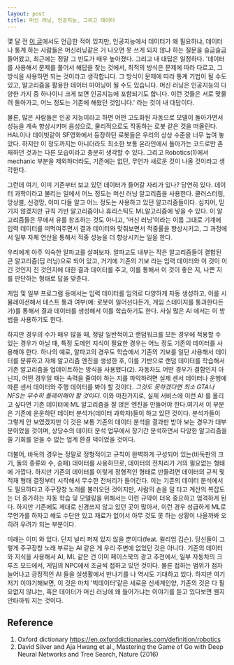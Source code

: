 ```yaml
---
layout: post
title: 머신 러닝, 인공지능, 그리고 데이터
---
```


몇 달 전 [이 글](https://cojette.github.io/futureai/)에서도 언급한 적이 있지만, 인공지능에서 데이터가 왜 필요하냐, 데이터나 통계 하는 사람들은 머신러닝같은 거 나오면 못 쓰게 되지 않냐 하는 질문을 슬금슬금 들어왔고, 최근에는 정말 그 빈도가 매우 높아졌다. 그리고 내 대답은 일정하다. '데이터를 사용해서 문제를 풀어서 해답을 찾는 것에서, 최적의 방식은 문제에 따라 다르고, 그 방식을 사용하면 되는 것이라고 생각합니다. 그 방식이 문제에 따라 통계 기법이 될 수도 있고, 알고리즘을 활용한 데이터 마이닝이 될 수도 있습니다. 머신 러닝은 인공지능의 다양한 가지 중 하나이니 크게 보면 인공지능에 포함되기도 합니다. 이런 것들은 서로 맞물려 돌아가고, 어느 정도는 기존에 해왔던 것입니다.' 라는 것이 내 대답이다. 

물론, 많은 사람들은 인공 지능이라고 하면 어떤 고도화된 자동으로 모델이 돌아가면서 성능을 계속 향상시키며 음성으로, 물리적으로도 작동하는 로봇 같은 것을 떠올린다. HAL이나 데이빗같이 SF영화에서 등장하던 로봇들은 우리의 상상 수준을 너무 높여 놓았다. 하지만 이 정도까지는 아니더라도 최소한 보통 온라인에서 돌아가는 코드로만 존재하던 것과는 다른 모습이라고 충분히 생각할 수 있다. 그리고 Robotics(1)에서 mechanic 부분을 제외하더라도, 기존에는 없던, 무언가 새로운 것이 나올 것이라고 생각한다.

그런데 여기, 이미 기존부터 보고 있던 데이터가 들어갈 자리가 있나? 당연히 있다. 데이터 과학이라고 불리는 일에서 어느 정도는 머신 러닝 알고리즘을 사용한다. 클러스터링, 앙상블, 신경망, 이미 다들 알고 어느 정도는 사용하고 있던 알고리즘들이다. 심지어, 믿기지 않겠지만 규칙 기반 알고리즘이나 휴리스틱도 ML알고리즘에 넣을 수 있다. 이 알고리즘들은 무에서 유를 창조하는 것도 아니고, '머신 러닝'이라는 이름 그대로 기계에 입력 데이터를 떠먹여주면서 결과 데이터와 맞춰보면서 적중률을 향상시키고, 그 과정에서 일부 자체 연산을 통해서 적중 성능을 더 향상시키는 일을 한다. 

우리에게 아주 익숙한 알파고를 살펴보자. 알파고도 내부는 작은 알고리즘들이 결합된 큰 알고리즘(딥 러닝)으로 되어 있고, 거기에 기존의 기보 라는 입력 데이터와 이 것이 이긴 것인지 진 것인지에 대한 결과 데이터를 주고, 이를 통해서 이 것이 좋은 지, 나쁜 지를 판단하는 형태로 답을 맞춘다.

게임 및 일부 프로그램 등에서는 입력 데이터를 임의로 다양하게 자동 생성하고, 이를 시뮬레이션해서 테스트 통과 여부(예: 로봇이 일어선다든가, 게임 스테이지를 통과한다든가)를 통해서 결과 데이터를 생성해서 이를 학습하기도 한다. 사실 많은  AI 에서는 이 방법을 사용하기도 한다.

하지만  경우의 수가 매우 많을 때, 정말 일반적이고 랜덤워크를 모든 경우에 적용할 수 있는 경우가 아닐 때, 특정 도메인 지식이 필요한 경우는 어느 정도 기존의 데이터를 사용해야 한다. 하나의 예로, 알파고의 경우도 학습에서 기존의 기보를 일단 사용해서 데이터를 분류하고 자체 알고리즘 엔진을 생성한 후, 이를 기반으로 랜덤 데이터를 학습해서 기존 알고리즘을 업데이트하는 방식을 사용했다(2). 자동차도 어떤 경우가 결함인지 아닌지, 어떤 경우일 때는 속력을 줄여야 하는 지를 파악하려면 실제 센서 데이터나 운행에 따른 센서 데이터와 주행 데이터를 봐야 할 것이다. *그것도 못하겠다면 최소 GTA나 NFS는 무수히 플레이해야 할 것이다.* 이와 마찬가지로, 실제 서비스에 이런 AI 를 올리고 싶다면 기존 데이터에 ML 알고리즘을 잘 얹은 엔진을 만들어야 한다.여기서 이 부분은 기존에 운운하던 데이터 분석가(데이터 과학자)들이 하고 있던 것이다. 분석가들이 그렇게 안 보였겠지만 이 것은 보통 기존의 데이터 분석을 결과만 받아 보는 경우가 대부분이었을 것이며, 상당수의 데이터 분석 업무에서 장기간 분석하면서 다양한 알고리즘을 쓸 기회를 얻을 수 없는 업계 환경 덕이었을 것이다. 

더불어, 바둑의 경우는 정말로 정형적이고 규칙이 완벽하게 구성되어 있는(바둑판의 크기, 돌의 종류와 수, 승패) 데이터를 사용하므로, 데이터의 전처리가 거의 필요없는 형태에 가깝다. 하지만 기존의 데이터를 이렇게 정형적인 형태로 만들려면 데이터의 규칙 및 적재 형태 결정부터 시작해서 무수한 전처리가 들어간다. 이는 기존의 데이터 분석에서도 필요하다고 주구장창 노래를 불러오던 것이지만, 사람의 손을 덜 타고 계산의 복잡도는 더 증가하는 자동 학습 및 모델링을 위해서는 이런 규약이 더욱 중요하고 엄격하게 된다. 하지만 기존에도 제대로 신경쓰지 않고 있던 곳이 많아서, 이런 경우 성급하게 ML로 무언가를 하자고 해도 수단만 있고 재료가 없어서 아무 것도 못 하는 상황이 나올까봐 오히려 우려가 되는 부분이다. 

미래는 이미 와 있다. 단지 널리 퍼져 있지 않을 뿐이다(feat. 윌리엄 깁슨). 당신들이 그렇게 주구장창 노래 부르는 AI 같은 게 우리 주변에 없었던 것은 아니다. 기존의 데이터와 지식을 사용해서 AI, ML 같은 건 이미 페이스북의 광고 추천에서, 일부 자동차의 크루즈 모드에서, 게임의 NPC에서 조금씩 접하고 있던 것이다. 물론 접하는 범위가 점차 늘어나고 긍정적인 AI 들을 실생활에서 만나기를 나 역시도 기대하고 있다. 하지만 여기저기 이야기해보면, 이 것은 마치 '빅데이터'같은 새로운 신세계인양, 기존의 것은 다 필요없지 않냐는, 혹은 데이터가 머신 러닝에 왜 들어가냐는 이야기를 듣고 있다보면 웬지 안타까워 지는 것이다.

 

## Reference

1. Oxford dictionary <https://en.oxforddictionaries.com/definition/robotics>
2. David Silver and Aja Hwang et al., Mastering the Game of Go with Deep Neural Networks and Tree Search, Nature (2016)

